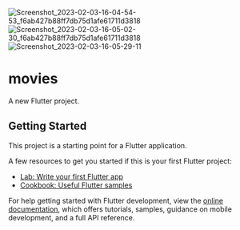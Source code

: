 ![Screenshot_2023-02-03-16-04-54-53_f6ab427b88ff7db75d1afe61711d3818](https://user-images.githubusercontent.com/79104875/216624404-f5550e3c-e8ee-4fde-ada4-e1aa3e0592bc.jpg)
![Screenshot_2023-02-03-16-05-02-30_f6ab427b88ff7db75d1afe61711d3818](https://user-images.githubusercontent.com/79104875/216624418-df0d568f-e35d-4003-a71f-8857fafbac90.jpg)
![Screenshot_2023-02-03-16-05-29-11](https://user-images.githubusercontent.com/79104875/216624427-10def83f-6485-4bd0-a4fd-ff6e0cfb11c5.jpg)
# movies

A new Flutter project.

## Getting Started

This project is a starting point for a Flutter application.

A few resources to get you started if this is your first Flutter project:

- [Lab: Write your first Flutter app](https://docs.flutter.dev/get-started/codelab)
- [Cookbook: Useful Flutter samples](https://docs.flutter.dev/cookbook)

For help getting started with Flutter development, view the
[online documentation](https://docs.flutter.dev/), which offers tutorials,
samples, guidance on mobile development, and a full API reference.
